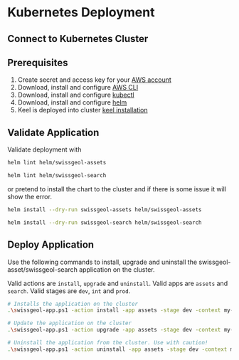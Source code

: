 # Kubernetes Deployment

## Connect to Kubernetes Cluster

## Prerequisites

1. Create secret and access key for your [AWS account](https://us-east-1.console.aws.amazon.com/iamv2/home?region=us-east-1#/security_credentials?section=IAM_credentials)
2. Download, install and configure [AWS CLI](https://docs.aws.amazon.com/cli/latest/userguide/getting-started-install.html)
3. Download, install and configure [kubectl](https://kubernetes.io/docs/tasks/tools/install-kubectl-windows/#install-nonstandard-package-tools)
4. Download, install and configure [helm](https://helm.sh/docs/intro/install/)
5. Keel is deployed into cluster [keel installation](https://keel.sh/docs/#installation)

## Validate Application

Validate deployment with
```bash
helm lint helm/swissgeol-assets
```
```bash
helm lint helm/swissgeol-search
```
or pretend to install the chart to the cluster and if there is some issue it will show the error.
```bash
helm install --dry-run swissgeol-assets helm/swissgeol-assets
```
```bash
helm install --dry-run swissgeol-search helm/swissgeol-search
```

## Deploy Application

Use the following commands to install, upgrade and uninstall the swissgeol-asset/swissgeol-search application on the cluster.

Valid actions are `install`, `upgrade` and `uninstall`.
Valid apps are `assets` and `search`.
Valid stages are `dev`, `int` and `prod`.

```bash
# Installs the application on the cluster
.\swissgeol-app.ps1 -action install -app assets -stage dev -context my-stage-context

# Update the application on the cluster
.\swissgeol-app.ps1 -action upgrade -app assets -stage dev -context my-stage-context

# Uninstall the application from the cluster. Use with caution!
.\swissgeol-app.ps1 -action uninstall -app assets -stage dev -context my-stage-context
```
